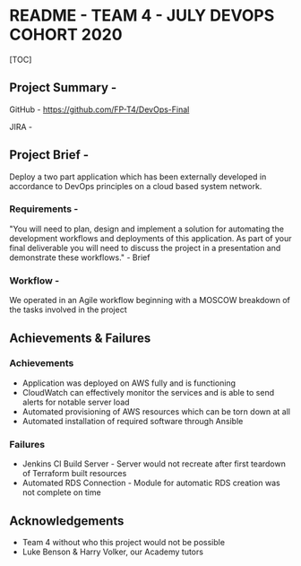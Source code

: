 # README - TEAM 4 - JULY DEVOPS COHORT 2020

[TOC]

## Project Summary - 

GitHub - https://github.com/FP-T4/DevOps-Final

JIRA -

## Project Brief -

Deploy a two part application which has been externally developed in accordance to DevOps principles on a cloud based system network.

### Requirements - 

"You will need to plan, design and implement a solution for automating the development workflows and deployments of this application. As part of your final deliverable you will need to discuss the project in a presentation and demonstrate these workflows." - Brief

### Workflow -

We operated in an Agile workflow beginning with a MOSCOW breakdown of the tasks involved in the project

## Achievements & Failures 

### Achievements

- Application was deployed on AWS fully and is functioning
- CloudWatch can effectively monitor the services and is able to send alerts for notable server load
- Automated provisioning of AWS resources which can be torn down at all
- Automated installation of required software through Ansible 

### Failures

- Jenkins CI Build Server - Server would not recreate after first teardown of Terraform built resources
- Automated RDS Connection - Module for automatic RDS creation was not complete on time

## Acknowledgements

- Team 4 without who this project would not be possible
- Luke Benson & Harry Volker, our Academy tutors